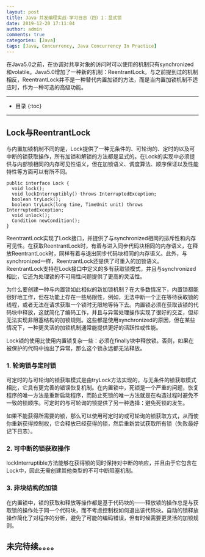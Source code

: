 ```yaml
---
layout: post
title: Java 并发编程实战-学习日志（四）1：显式锁
date: 2019-12-20 17:11:04
author: admin
comments: true
categories: [Java]
tags: [Java, Concurrency, Java Concurrency In Practice]
---
```


在Java5.0之前，在协调对共享对象的访问时可以使用的机制只有synchronized和volatile。Java5.0增加了一种新的机制：ReentrantLock。与之前提到过的机制相反，ReentrantLock并不是一种替代内置加锁的方法，而是当内置加锁机制不适应时，作为一种可选的高级功能。

<!-- more -->

---

* 目录
{:toc}
---

## Lock与ReentrantLock

与内置加锁机制不同的是，Lock提供了一种无条件的、可轮询的、定时的以及可中断的锁获取操作，所有加锁和解锁的方法都是显式的。在Lock的实现中必须提供与内部锁相同的内存可见性语义，但在加锁语义、调度算法、顺序保证以及性能特性等方面可以有所不同。

```
public interface Lock {
  void lock();
  void lockInterruptibly() throws InterruptedException;
  boolean tryLock();
  boolean tryLock(long time, TimeUnit unit) throws InterruptedException;
  void unlock();
  Condition newCondition();
}
```

ReentrantLock实现了Lock接口，并提供了与synchronized相同的排斥性和内存可见性。在获取ReentrantLock时，有着与进入同步代码块相同的内存语义，在释放ReentrantLock时，同样有着与退出同步代码块相同的内存语义。此外，与synchronized一样，ReentrantLock还提供了可重入的加锁语义。ReentrantLock支持在Lock接口中定义的多有获取锁模式，并且与synchronized相比，它还为处理锁的不可用性问题提供了更高的灵活性。

为什么要创建一种与内置锁如此相似的新加锁机制？在大多数情况下，内置锁都能很好地工作，但在功能上存在一些局限性，例如，无法中断一个正在等待获取锁的线程，或者无法在请求获取一个锁时无限地等待下去。内置锁必须在获取该锁的代码块中释放，这就简化了编码工作，并且与异常处理操作实现了很好的交互，但却无法实现非阻塞结构的加锁规则。这些都是使用synchronized的原因，但在某些情况下，一种更灵活的加锁机制通常能提供更好的活跃性或性能。

Lock锁的使用比使用内置锁复杂一些：必须在finally块中释放锁。否则，如果在被保护的代码中抛出了异常，那么这个锁永远都无法释放。

### 1. 轮询锁与定时锁

可定时的与可轮询的锁获取模式是由tryLock方法实现的，与无条件的锁获取模式相比，它具有更完善的错误恢复机制。在内置锁中，死锁是一个严重的问题，恢复程序的唯一方法是重新启动程序，而防止死锁的唯一方法就是在构造过程时避免不一致的锁顺序。可定时的与可轮询的锁提供了另一种选择：避免死锁的发生。

如果不能获得所需要的锁，那么可以使用可定时的或可轮询的锁获取方式，从而使你重新获得控制权，它会释放已经获得的锁，然后重新尝试获取所有锁（失败最好记下日志）。

### 2. 可中断的锁获取操作

lockInterruptible方法能够在获得锁的同时保持对中断的响应，并且由于它包含在Lock中，因此无需创建其他类型的不可中断阻塞机制。

### 3. 非块结构的加锁

在内置锁中，锁的获取和释放等操作都是基于代码块的——释放锁的操作总是与获取锁的操作处于同一个代码块，而不考虑控制权如何退出该代码块。自动的锁释放操作简化了对程序的分析，避免了可能的编码错误，但有时候需要更灵活的加锁规则。





## 未完待续。。。。
